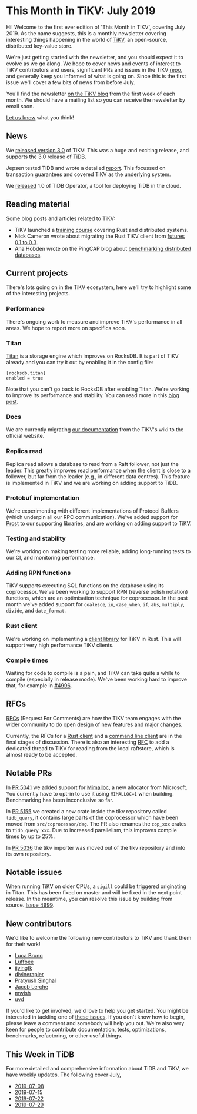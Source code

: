 # This Month in TiKV: July 2019

Hi! Welcome to the first ever edition of 'This Month in TiKV', covering July 2019. As the name suggests, this is a monthly newsletter covering interesting things happening in the world of [TiKV](https://tikv.org/), an open-source, distributed key-value store.

We're just getting started with the newsletter, and you should expect it to evolve as we go along. We hope to cover news and events of interest to TiKV contributors and users, significant PRs and issues in the TiKV [repo](https://github.com/tikv/tikv), and generally keep you informed of what is going on. Since this is the first issue we'll cover a few bits of news from before July.

You'll find the newsletter [on the TiKV blog](https://tikv.org/blog/) from the first week of each month. We should have a mailing list so you can receive the newsletter by email soon.

[Let us know](https://github.com/nrc/tmit/issues/new) what you think!

## News

We [released version 3.0](https://tikv.org/blog/tikv-3.0ga/) of TiKV! This was a huge and exciting release, and supports the 3.0 release of [TiDB](https://pingcap.com/blog/tidb-3.0-announcement/).

Jepsen tested TiDB and wrote a detailed [report](https://pingcap.com/blog/tidb-passes-jepsen-test-for-snapshot-isolation-and-single-key-linearizability/). This focussed on transaction guarantees and covered TiKV as the underlying system.

We [released](https://pingcap.com/blog/database-cluster-deployment-and-management-made-easy-with-kubernetes/) 1.0 of TiDB Operator, a tool for deploying TiDB in the cloud.


## Reading material

Some blog posts and articles related to TiKV:

* TiKV launched a [training course](https://tikv.org/blog/talent-training/) covering Rust and distributed systems.
* Nick Cameron wrote about migrating the Rust TiKV client from [futures 0.1 to 0.3](https://www.ncameron.org/blog/migrating-a-crate-from-futures-0-1-to-0-3/).
* Ana Hobden wrote on the PingCAP blog about [benchmarking distributed databases](https://www.pingcap.com/blog/why-benchmarking-distributed-databases-is-so-hard/).


## Current projects

There's lots going on in the TiKV ecosystem, here we'll try to highlight some of the interesting projects.

### Performance

There's ongoing work to measure and improve TiKV's performance in all areas. We hope to report more on specifics soon.


### Titan

[Titan](https://github.com/pingcap/titan) is a storage engine which improves on RocksDB. It is part of TiKV already and you can try it out by enabling it in the config file:

```
[rocksdb.titan]
enabled = true
```

Note that you can't go back to RocksDB after enabling Titan. We're working to improve its performance and stability. You can read more in this [blog post](https://pingcap.com/blog/titan-storage-engine-design-and-implementation/).


### Docs

We are currently migrating [our documentation](https://tikv.org/docs/3.0/concepts/overview/) from the TiKV's wiki to the official website.


### Replica read

Replica read allows a database to read from a Raft follower, not just the leader. This greatly improves read performance when the client is close to a follower, but far from the leader (e.g., in different data centres). This feature is implemented in TiKV and we are working on adding support to TiDB.


### Protobuf implementation

We're experimenting with different implementations of Protocol Buffers (which underpin all our RPC communication). We've added support for [Prost](https://github.com/danburkert/prost) to our supporting libraries, and are working on adding support to TiKV.


### Testing and stability

We're working on making testing more reliable, adding long-running tests to our CI, and monitoring performance.


### Adding RPN functions

TiKV supports executing SQL functions on the database using its coprocessor. We've been working to support RPN (reverse polish notation) functions, which are an optimisation technique for coprocessor. In the past month we've added support for `coalesce`, `in`, `case_when`, `if`, `abs`, `multiply`, `divide`, and `date_format`.


### Rust client

We're working on implementing a [client library](https://github.com/tikv/client-rust/) for TiKV in Rust. This will support very high performance TiKV clients.


### Compile times

Waiting for code to compile is a pain, and TiKV can take quite a while to compile (especially in release mode). We've been working hard to improve that, for example in [#4996](https://github.com/tikv/tikv/pull/4996).


## RFCs

[RFCs](https://github.com/tikv/rfcs) (Request For Comments) are how the TiKV team engages with the wider community to do open design of new features and major changes.

Currently, the RFCs for a [Rust client](https://github.com/tikv/rfcs/pull/7) and a [command line client](https://github.com/tikv/rfcs/pull/21) are in the final stages of discussion. There is also an interesting [RFC](https://github.com/tikv/rfcs/pull/17) to add a dedicated thread to TiKV for reading from the local raftstore, which is almost ready to be accepted.


## Notable PRs

In [PR 5041](https://github.com/tikv/tikv/pull/5041) we added support for [Mimalloc](https://github.com/microsoft/mimalloc), a new allocator from Microsoft. You currently have to opt-in to use it using `MIMALLOC=1` when building. Benchmarking has been inconclusive so far.

In [PR 5155](https://github.com/tikv/tikv/pull/5155) we created a new crate inside the tikv repository called `tidb_query`, it contains large parts of the coprocessor which have been moved from `src/coprocessor/dag`. The PR also renames the `cop_xxx` crates to `tidb_query_xxx`. Due to increased parallelism, this improves compile times by up to 25%.

In [PR 5036](https://github.com/tikv/tikv/pull/5036) the tikv importer was moved out of the tikv repository and into its own repository.


## Notable issues

When running TiKV on older CPUs, a `sigill` could be triggered originating in Titan. This has been fixed on master and will be fixed in the next point release. In the meantime, you can resolve this issue by building from source. [Issue 4999](https://github.com/tikv/tikv/issues/4999).


## New contributors

We'd like to welcome the following new contributors to TiKV and thank them for their work!

* [Luca Bruno](https://github.com/lucab)
* [Luffbee](https://github.com/Luffbee)
* [jiyingtk](https://github.com/jiyingtk)
* [divinerapier](https://github.com/divinerapier)
* [Pratyush Singhal](https://github.com/psinghal20)
* [Jacob Lerche](https://github.com/jlerche)
* [mwish](https://github.com/mapleFU)
* [uvd](https://github.com/uvd)

If you'd like to get involved, we'd love to help you get started. You might be interested in tackling one of [these issues](https://github.com/tikv/tikv/issues?q=is%3Aopen+is%3Aissue+label%3A%22D%3A+Easy%22+label%3A%22S%3A+HelpWanted%22). If you don't know how to begin, please leave a comment and somebody will help you out. We're also very keen for people to contribute documentation, tests, optimizations, benchmarks, refactoring, or other useful things.


## This Week in TiDB

For more detailed and comprehensive information about TiDB and TiKV, we have weekly updates. The following cover July,

* [2019-07-08](https://pingcap.com/weekly/2019-07-08-tidb-weekly/)
* [2019-07-15](https://pingcap.com/weekly/2019-07-15-tidb-weekly/)
* [2019-07-22](https://pingcap.com/weekly/2019-07-22-tidb-weekly/)
* [2019-07-29](https://pingcap.com/weekly/2019-07-29-tidb-weekly/)
